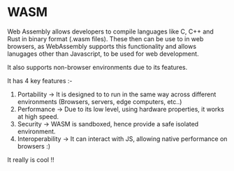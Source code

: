 # WASM
Web Assembly allows developers to compile languages like C, C++ and Rust in binary format (.wasm files). 
These then can be use to in web browsers, as WebAssembly supports this functionality and allows lanugages other than Javascript, to be used for web development.

It also supports non-browser environments due to its features.

It has 4 key features :-
1. Portability -> It is designed to to run in the same way across different environments (Browsers, servers, edge computers, etc..)
2. Performance -> Due to its low level, using hardware properties, it works at high speed.
3. Security -> WASM is sandboxed, hence provide a safe isolated environment.
4. Interoperability -> It can interact with JS, allowing native performance on browsers :)

It really is cool !!
